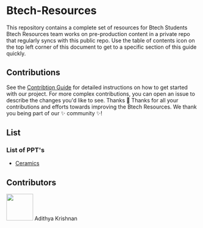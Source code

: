 # Btech-Resources

This repository contains a complete set of resources for Btech Students
Btech Resources team works on pre-production content in a private repo that regularly syncs with this public repo.
Use the table of contents icon on the top left corner of this document to get to a specific section of this guide quickly.

## Contributions

See the [Contribtion Guide](https://github.com/CIRUS-LAB/Btech-Resources/blob/main/CONTRIBUTING.md) for detailed instructions on how to get started with our project. 
For more complex contributions, you can open an issue to describe the changes you'd like to see.
Thanks 💜
Thanks for all your contributions and efforts towards improving the Btech Resources. We thank you being part of our ✨ community ✨!
## List

### List of PPT's

- [Ceramics](https://github.com/CIRUS-LAB/Btech-Resources/blob/main/ppt/Ceramics/Ceramics.md#section)


## Contributors


<img src="https://avatars.githubusercontent.com/u/79042374?v=4" width="70" height="70" />
Adithya Krishnan 
